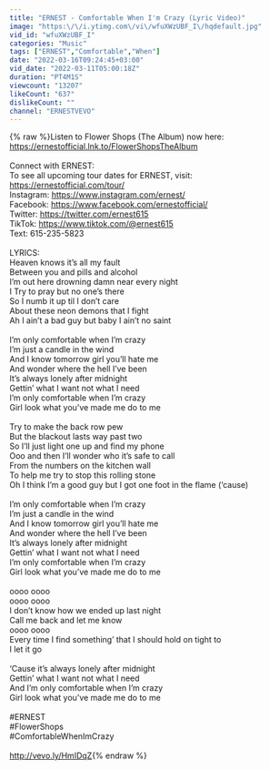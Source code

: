 ```yaml
---
title: "ERNEST - Comfortable When I'm Crazy (Lyric Video)"
image: "https:\/\/i.ytimg.com\/vi\/wfuXWzUBF_I\/hqdefault.jpg"
vid_id: "wfuXWzUBF_I"
categories: "Music"
tags: ["ERNEST","Comfortable","When"]
date: "2022-03-16T09:24:45+03:00"
vid_date: "2022-03-11T05:00:18Z"
duration: "PT4M1S"
viewcount: "13207"
likeCount: "637"
dislikeCount: ""
channel: "ERNESTVEVO"
---
```

{% raw %}Listen to Flower Shops (The Album) now here: <a rel="nofollow" target="blank" href="https://ernestofficial.lnk.to/FlowerShopsTheAlbum">https://ernestofficial.lnk.to/FlowerShopsTheAlbum</a><br /><br />Connect with ERNEST:<br />To see all upcoming tour dates for ERNEST, visit: <a rel="nofollow" target="blank" href="https://ernestofficial.com/tour/">https://ernestofficial.com/tour/</a><br />Instagram: <a rel="nofollow" target="blank" href="https://www.instagram.com/ernest/">https://www.instagram.com/ernest/</a><br />Facebook: <a rel="nofollow" target="blank" href="https://www.facebook.com/ernestofficial/">https://www.facebook.com/ernestofficial/</a><br />Twitter: <a rel="nofollow" target="blank" href="https://twitter.com/ernest615">https://twitter.com/ernest615</a><br />TikTok: <a rel="nofollow" target="blank" href="https://www.tiktok.com/@ernest615">https://www.tiktok.com/@ernest615</a><br />Text: 615-235-5823<br /><br />LYRICS:<br />Heaven knows it’s all my fault<br />Between you and pills and alcohol<br />I’m out here drowning damn near every night<br />I Try to pray but no one’s there<br />So I numb it up til I don’t care<br />About these neon demons that I fight<br />Ah I ain’t a bad guy but baby I ain’t no saint<br /> <br />I’m only comfortable when I’m crazy<br />I’m just a candle in the wind<br />And I know tomorrow girl you’ll hate me<br />And wonder where the hell I’ve been<br />It’s always lonely after midnight<br />Gettin’ what I want not what I need<br />I’m only comfortable when I’m crazy<br />Girl look what you’ve made me do to me<br /> <br />Try to make the back row pew<br />But the blackout lasts way past two<br />So I’ll just light one up and find my phone<br />Ooo and then I’ll wonder who it’s safe to call<br />From the numbers on the kitchen wall<br />To help me try to stop this rolling stone<br />Oh I think I’m a good guy but I got one foot in the flame (‘cause)<br /> <br />I’m only comfortable when I’m crazy<br />I’m just a candle in the wind<br />And I know tomorrow girl you’ll hate me<br />And wonder where the hell I’ve been<br />It’s always lonely after midnight<br />Gettin’ what I want not what I need<br />I’m only comfortable when I’m crazy<br />Girl look what you’ve made me do to me<br /> <br />oooo oooo<br />oooo oooo<br />I don’t know how we ended up last night<br />Call me back and let me know<br />oooo oooo<br />Every time I find something’ that I should hold on tight to<br />I let it go<br /> <br />‘Cause it’s always lonely after midnight<br />Gettin’ what I want not what I need<br />And I’m only comfortable when I’m crazy<br />Girl look what you’ve made me do to me<br /><br />#ERNEST<br />#FlowerShops<br />#ComfortableWhenImCrazy<br /><br /><a rel="nofollow" target="blank" href="http://vevo.ly/HmIDqZ">http://vevo.ly/HmIDqZ</a>{% endraw %}
